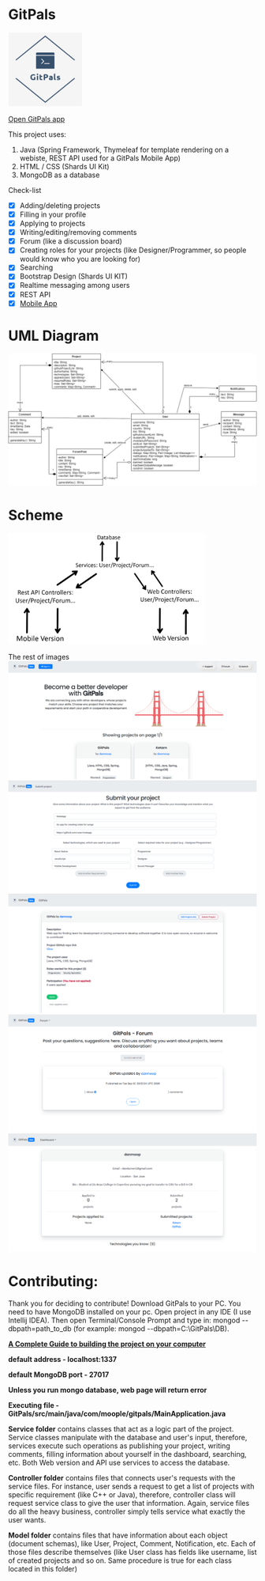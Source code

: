 # GitPals

<img src="./icons/pinterest_profile_image.png" width="150" height="150">

[Open GitPals app](https://www.gitpals.com/)

This project uses:
1. Java (Spring Framework, Thymeleaf for template rendering on a webiste, REST API used for a GitPals Mobile App)
2. HTML / CSS (Shards UI Kit)
3. MongoDB as a database

Check-list
- [x] Adding/deleting projects
- [x] Filling in your profile
- [x] Applying to projects
- [x] Writing/editing/removing comments
- [x] Forum (like a discussion board)
- [x] Creating roles for your projects (like Designer/Programmer, so people would know who you are looking for)
- [x] Searching 
- [x] Bootstrap Design (Shards UI KIT)
- [x] Realtime messaging among users
- [x] REST API
- [x] [Mobile App](https://github.com/danmoop/GitPalsMobile)

# UML Diagram
<img src="GitPals.jpg">

# Scheme
<img width="400" src="./scheme.jpg">

The rest of images
![image](gallery/1.png)
![image](gallery/2.png)
![image](gallery/3.png)
![image](gallery/4.png)
![image](gallery/5.png)

# Contributing:
Thank you for deciding to contribute! Download GitPals to your PC. You need to have MongoDB installed on your pc.
Open project in any IDE (I use Intellij IDEA). Then open Terminal/Console Prompt and type in: mongod --dbpath=path_to_db (for example: mongod --dbpath=C:\GitPals\DB). 

**[A Complete Guide to building the project on your computer](https://github.com/danmoop/GitPals/wiki/How-to-compile-this-project-on-your-computer%3F)**

**default address - localhost:1337**

**default MongoDB port - 27017**

**Unless you run mongo database, web page will return error**

**Executing file - GitPals/src/main/java/com/moople/gitpals/MainApplication.java**

**Service folder** contains classes that act as a logic part of the project. Service classes manipulate with the database and user's input, therefore, services execute such operations as publishing your project, writing comments, filling information about yourself in the dashboard, searching, etc. Both Web version and API use services to access the database.

**Controller folder** contains files that connects user's requests with the service files. For instance, user sends a request to get a list of projects with specific requirement (like C++ or Java), therefore, controller class will request service class to give the user that information. Again, service files do all the heavy business, controller simply tells service what exactly the user wants.

**Model folder** contains files that have information about each object (document schemas), like User, Project, Comment, Notification, etc. Each of those files describe themselves (like User class has fields like username, list of created projects and so on. Same procedure is true for each class located in this folder)
